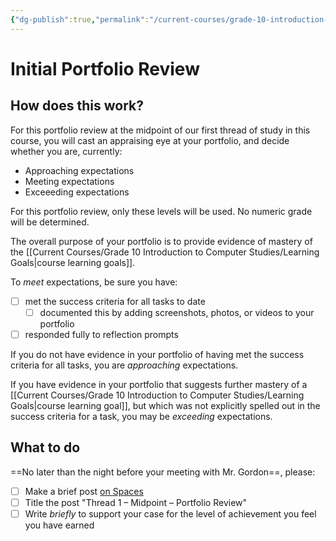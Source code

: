 ```yaml
---
{"dg-publish":true,"permalink":"/current-courses/grade-10-introduction-to-computer-studies/portfolios/initial-portfolio-review/","dgHomeLink":false,"dgPassFrontmatter":false}
---
```


# Initial Portfolio Review
## How does this work?
For this portfolio review at the midpoint of our first thread of study in this course, you will cast an appraising eye at your portfolio, and decide whether you are, currently:

- Approaching expectations
- Meeting expectations
- Exceeeding expectations

For this portfolio review, only these levels will be used. No numeric grade will be determined.

The overall purpose of your portfolio is to provide evidence of mastery of the [[Current Courses/Grade 10 Introduction to Computer Studies/Learning Goals|course learning goals]].

To *meet* expectations, be sure you have:
- [ ] met the success criteria for all tasks to date
	- [ ] documented this by adding screenshots, photos, or videos to your portfolio
- [ ] responded fully to reflection prompts

If you do not have evidence in your portfolio of having met the success criteria for all tasks, you are *approaching* expectations.

If you have evidence in your portfolio that suggests further mastery of a [[Current Courses/Grade 10 Introduction to Computer Studies/Learning Goals|course learning goal]], but which was not explicitly spelled out in the success criteria for a task, you may be *exceeding* expectations.

## What to do
==No later than the night before your meeting with Mr. Gordon==, please:
- [ ] Make a brief post [on Spaces](https://ca.spacesedu.com/)
- [ ] Title the post "Thread 1 – Midpoint – Portfolio Review"
- [ ] Write *briefly* to support your case for the level of achievement you feel you have earned
